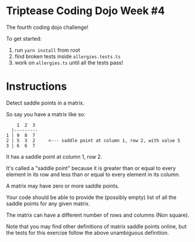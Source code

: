 # Triptease Coding Dojo Week #4

The fourth coding dojo challenge!

To get started:
1) run `yarn install` from root
2) find broken tests inside `allergies.tests.ts`
3) work on `allergies.ts` until all the tests pass!

# Instructions

Detect saddle points in a matrix.

So say you have a matrix like so:

        1  2  3
      |---------
    1 | 9  8  7
    2 | 5  3  2     <--- saddle point at column 1, row 2, with value 5
    3 | 6  6  7

It has a saddle point at column 1, row 2.

It's called a "saddle point" because it is greater than or equal to every element in its row and less than or equal to every element in its column.

A matrix may have zero or more saddle points.

Your code should be able to provide the (possibly empty) list of all the saddle points for any given matrix.

The matrix can have a different number of rows and columns (Non square).

Note that you may find other definitions of matrix saddle points online, but the tests for this exercise follow the above unambiguous definition.